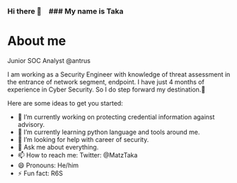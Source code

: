 ### Hi there 👋　### My name is Taka
# About me

Junior SOC Analyst @antrus 

I am working as a Security Engineer with knowledge of threat assessment in the entrance of network segment, endpoint.
I have just 4 months of experience in Cyber Security.
So I do step forward my destination.🤩

Here are some ideas to get you started:

- 🔭 I’m currently working on protecting credential information against advisory.
- 🌱 I’m currently learning python language and tools around me.
- 🤔 I’m looking for help with career of security.
- 💬 Ask me about everything.
- 📫 How to reach me: Twitter: @MatzTaka
- 😄 Pronouns: He/him
- ⚡ Fun fact: R6S
